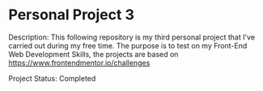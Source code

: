 # Personal Project 3

Description: This following repository is my third personal project that I've carried out during my free time. 
The purpose is to test on my Front-End Web Development Skills, the projects are based on https://www.frontendmentor.io/challenges

Project Status: Completed
